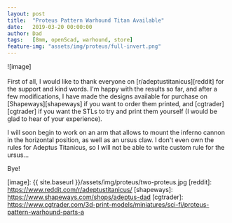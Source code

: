 ```yaml
---
layout: post
title:  "Proteus Pattern Warhound Titan Available"
date:   2019-03-20 00:00:00
author: Dad
tags:   [8mm, openScad, warhound, store]
feature-img: "assets/img/proteus/full-invert.png"
---
```


![image]
<br><br>
First of all, I would like to thank everyone on [r/adeptustitanicus][reddit] for the support and kind words. I'm happy with the results so far, and after a few modifications, I have made the designs available for purchase on [Shapeways][shapeways] if you want to order them printed, and [cgtrader][cgtrader] if you want the STLs to try and print them yourself (I would be glad to hear of your experience).

I will soon begin to work on an arm that allows to mount the inferno cannon in the horizontal position, as well as an ursus claw. I don't even own the rules for Adeptus Titanicus, so I will not be able to write custom rule for the ursus...

Bye!

[image]: {{ site.baseurl }}/assets/img/proteus/two-proteus.jpg
[reddit]: https://www.reddit.com/r/adeptustitanicus/
[shapeways]: https://www.shapeways.com/shops/adeptus-dad 
[cgtrader]: https://www.cgtrader.com/3d-print-models/miniatures/sci-fi/proteus-pattern-warhound-parts-a